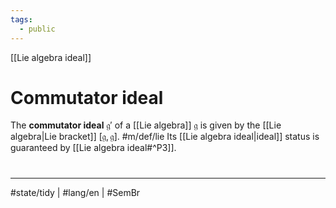 ```yaml
---
tags:
  - public
---
```

[[Lie algebra ideal]]
# Commutator ideal

The **commutator ideal** $\mathfrak{g'}$ of a [[Lie algebra]] $\mathfrak{g}$ is given by the [[Lie algebra|Lie bracket]] $[\mathfrak{g},\mathfrak{g}]$. #m/def/lie 
Its [[Lie algebra ideal|ideal]] status is guaranteed by [[Lie algebra ideal#^P3]].


#
---
#state/tidy | #lang/en | #SemBr
